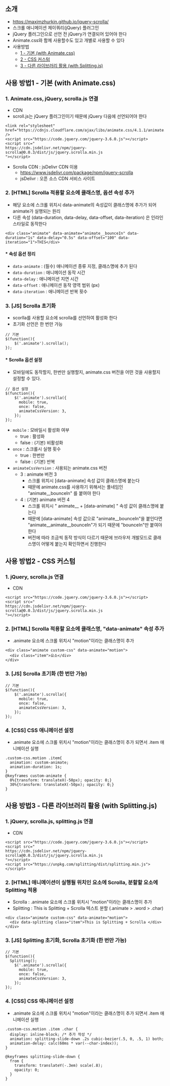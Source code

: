 ## 소개
- https://maximzhurkin.github.io/jquery-scrolla/
- 스크롤 애니메이션 제이쿼리(jQuery) 플러그인
- jQuery 플러그인으로 선언 전 jQuery가 연결되어 있어야 한다
- Animate.css와 함께 사용할수도 있고 개별로 사용할 수 있다
- 사용방법
  - [1 - 기본 (with Animate.css)](#사용-방법1---기본-with-animatecss)
  - [2 - CSS 커스텀](#사용-방법2---css-커스텀)
  - [3 - 다른 라이브러리 활용 (with Splitting.js)](#사용-방법3---다른-라이브러리-활용-with-splittingjs)

## 사용 방법1 - 기본 (with Animate.css)
### 1. Animate.css, jQuery, scrolla.js 연결
- CDN
- scroll.js는 jQuery 플러그인이기 때문에 jQuery 다음에 선언되어야 한다
```
<link rel="stylesheet" href="https://cdnjs.cloudflare.com/ajax/libs/animate.css/4.1.1/animate.min.css" />
<script src="https://code.jquery.com/jquery-3.6.0.js"></script>
<script src="
https://cdn.jsdelivr.net/npm/jquery-scrolla@0.0.3/dist/js/jquery.scrolla.min.js
"></script>
```
- Scrolla CDN : jsDelivr CDN 이용
  - https://www.jsdelivr.com/package/npm/jquery-scrolla
  - jsDelivr : 오픈 소스 CDN 서비스 사이트

### 2. [HTML] Scrolla 적용할 요소에 클래스명, 옵션 속성 추가
- 해당 요소에 스크롤 위치시 data-animate의 속성값이 클래스명에 추가가 되어 animate가 실행되는 원리
- 다른 속성 (data-duration, data-delay, data-offset, data-iteration) 은 인라인 스타일로 동작한다
```
<div class="animate" data-animate="animate__bounceIn" data-duration="1s" data-delay="0.5s" data-offset="100" data-iteration="1">THIS</div>
```
#### * 속성 옵션 정리
- ```data-animate``` : (필수) 애니메이션 종류 지정, 클래스명에 추가 된다
- ```data-duration``` : 애니메이션 동작 시간
- ```data-delay``` : 애니메이션 지연 시간
- ```data-offset``` : 애니메이션 동작 영역 범위 (px)
- ```data-iteration``` : 애니메이션 반복 횟수

### 3. [JS] Scrolla 초기화
- scorlla를 사용할 요소에 scrolla를 선언하여 활성화 한다
- 초기화 선언은 한 번만 가능
```
// 기본
$(function(){
    $('.animate').scrolla();
});
```

#### * Scrolla 옵션 설정
- 모바일에도 동작할지, 한번만 실행할지, animate.css 버전을 어떤 것을 사용할지 설정할 수 있다.
```
// 옵션 설정
$(function(){
    $('.animate').scrolla({
      mobile: true, 
      once: false, 
      animateCssVersion: 3, 
    });
});
```
- ```mobile``` : 모바일시 활성화 여부 
  - true : 활성화
  - false : (기본) 비활성화
- ```once``` : 스크롤시 실행 횟수 
  - true : 한번만
  - false : (기본) 반복
- ```animateCssVersion``` : 사용되는 animate.css 버전 
  - 3 : animate 버전 3
    - 스크롤 위치시 [data-animate] 속성 값이 클래스명에 붙는다
    - 때문에 animate.css를 사용하기 위해서는 풀네임인 "animate__bounceIn" 를 붙여야 한다
  - 4 : (기본) animate 버전 4
    - 스크롤 위치시 " animate__ + [data-animate] " 속성 값이 클래스명에 붙는다
    - 때문에 [data-animate] 속성 값으로 "animate__bounceIn"을 붙인다면 "animate__animate__bounceIn"가 되기 때문에 "bounceIn"만 붙여야 한다
    - 버전에 따라 조금씩 동작 방식이 다르기 때문에 브라우저 개발모드로 클래스명이 어떻게 붙는지 확인하면서 진행한다


## 사용 방법2 - CSS 커스텀
### 1. jQuery, scrolla.js 연결
- CDN
```
<script src="https://code.jquery.com/jquery-3.6.0.js"></script>
<script src="
https://cdn.jsdelivr.net/npm/jquery-scrolla@0.0.3/dist/js/jquery.scrolla.min.js
"></script>
```

### 2. [HTML] Scrolla 적용할 요소에 클래스명, "data-animate" 속성 추가
- .animate 요소에 스크롤 위치시 "motion"이라는 클래스명이 추가
```
<div class="animate custom-css" data-animate="motion">
  <div class="item">요소</div>
</div>
```

### 3. [JS] Scrolla 초기화 (한 번만 가능)
```
// 기본
$(function(){
    $('.animate').scrolla({
      mobile: true, 
      once: false, 
      animateCssVersion: 3, 
    });
});
```

### 4. [CSS] CSS 애니메이션 설정
- .animate 요소에 스크롤 위치시 "motion"이라는 클래스명이 추가 되면서 .item 애니메이션 실행
```
.custom-css.motion .item{
  animation: custom-animate;
  animation-duration: 1s;
}
@keyframes custom-animate {
  0%{transform: translateX(-50px); opacity: 0;}
  30%{transform: translateX(-50px); opacity: 0;}
}
```

## 사용 방법3 - 다른 라이브러리 활용 (with Splitting.js)
### 1. jQuery, scrolla.js, splitting.js 연결
- CDN
```
<script src="https://code.jquery.com/jquery-3.6.0.js"></script>
<script src="
https://cdn.jsdelivr.net/npm/jquery-scrolla@0.0.3/dist/js/jquery.scrolla.min.js
"></script>
<script src="https://unpkg.com/splitting/dist/splitting.min.js"></script>
```

### 2. [HTML] 애니메이션이 실행될 위치인 요소에 Scrolla, 분할할 요소에 Splitting 적용 
- Scrolla : .animate 요소에 스크롤 위치시 "motion"이라는 클래스명이 추가
- Splitting : This is Splitting + Scrolla 텍스트 분할 (.animate > .word > .char)
```
<div class="animate custom-css" data-animate="motion">
  <div data-splitting class="item">This is Splitting + Scrolla </div>
</div>
```

### 3. [JS] Splitting 초기화, Scrolla 초기화 (한 번만 가능)
```
// 기본
$(function(){
  Splitting();
    $('.animate').scrolla({
      mobile: true, 
      once: false, 
      animateCssVersion: 3, 
    });
});
```

### 4. [CSS] CSS 애니메이션 설정
- .animate 요소에 스크롤 위치시 "motion"이라는 클래스명이 추가 되면서 .item 애니메이션 실행
```
.custom-css.motion .item .char {
  display: inline-block; /* 추가 작성 */
  animation: splitting-slide-down .2s cubic-bezier(.5, 0, .5, 1) both;
  animation-delay: calc(60ms * var(--char-index));
}

@keyframes splitting-slide-down {
  from {
    transform: translateY(-.3em) scale(.8);
    opacity: 0;
  }
}
```